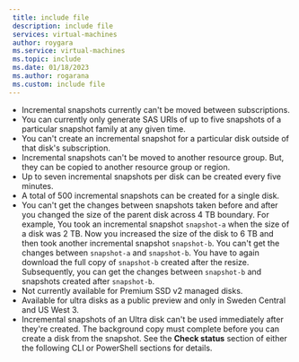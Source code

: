 ```yaml
---
 title: include file
 description: include file
 services: virtual-machines
 author: roygara
 ms.service: virtual-machines
 ms.topic: include
 ms.date: 01/18/2023
 ms.author: rogarana
 ms.custom: include file
---
```


- Incremental snapshots currently can't be moved between subscriptions.
- You can currently only generate SAS URIs of up to five snapshots of a particular snapshot family at any given time.
- You can't create an incremental snapshot for a particular disk outside of that disk's subscription.
- Incremental snapshots can't be moved to another resource group. But, they can be copied to another resource group or region.
- Up to seven incremental snapshots per disk can be created every five minutes.
- A total of 500 incremental snapshots can be created for a single disk.
- You can't get the changes between snapshots taken before and after you changed the size of the parent disk across 4 TB boundary. For example, You took an incremental snapshot `snapshot-a` when the size of a disk was 2 TB. Now you increased the size of the disk to 6 TB and then took another incremental snapshot `snapshot-b`. You can't get the changes between `snapshot-a` and `snapshot-b`. You have to again download the full copy of `snapshot-b` created after the resize. Subsequently, you can get the changes between `snapshot-b` and snapshots created after `snapshot-b`.
- Not currently available for Premium SSD v2 managed disks.
- Available for ultra disks as a public preview and only in Sweden Central and US West 3.
- Incremental snapshots of an Ultra disk can't be used immediately after they're created. The background copy must complete before you can create a disk from the snapshot. See the **Check status** section of either the following CLI or PowerShell sections for details.